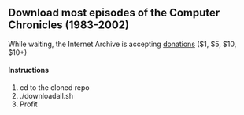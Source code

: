 ## Download most episodes of the Computer Chronicles (1983-2002)

While waiting, the Internet Archive is accepting [donations](https://archive.org/donate) ($1, $5, $10, $10+)

#### Instructions
1. cd to the cloned repo
2. ./downloadall.sh
3. Profit
